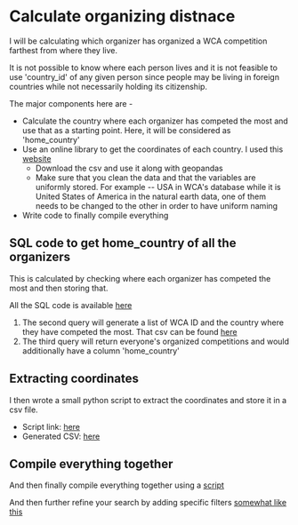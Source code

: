 # Calculate organizing distnace

I will be calculating which organizer has organized a WCA competition farthest from where they live. 

It is not possible to know where each person lives and it is not feasible to use 'country_id' of any given person since people may be living in foreign countries while not necessarily holding its citizenship. 

The major components here are -

- Calculate the country where each organizer has competed the most and use that as a starting point. Here, it will be considered as 'home_country'
- Use an online library to get the coordinates of each country. I used this [website](https://www.naturalearthdata.com/downloads/110m-cultural-vectors/)
    - Download the csv and use it along with geopandas
    - Make sure that you clean the data and that the variables are uniformly stored. For example -- USA in WCA's database while it is United States of America in the natural earth data, one of them needs to be changed to the other in order to have uniform naming
- Write code to finally compile everything


## SQL code to get home_country of all the organizers
This is calculated by checking where each organizer has competed the most and then storing that.

All the SQL code is available [here](https://github.com/lnzainn/calculate-organizing-distance/blob/main/home_country.sql)

1. The second query will generate a list of WCA ID and the country where they have competed the most. That csv can be found [here](https://github.com/lnzainn/calculate-organizing-distance/blob/main/generated_csv/most_frequent_country.csv)
2. The third query will return everyone's organized competitions and would additionally have a column 'home_country'


## Extracting coordinates
I then wrote a small python script to extract the coordinates and store it in a csv file.

- Script link: [here](https://github.com/lnzainn/calculate-organizing-distance/blob/main/scripts/extract_coordinates.py)
- Generated CSV: [here](https://github.com/lnzainn/calculate-organizing-distance/blob/main/generated_csv/country_coordinates.csv)

## Compile everything together
And then finally compile everything together using a [script](https://github.com/lnzainn/calculate-organizing-distance/blob/main/scripts/main.py)

And then further refine your search by adding specific filters [somewhat like this](https://github.com/lnzainn/calculate-organizing-distance/blob/main/scripts/filtering.ipynb)
